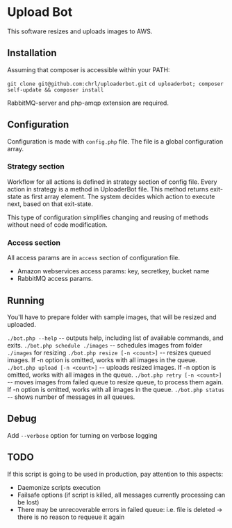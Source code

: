 # Upload Bot

This software resizes and uploads images to AWS.

## Installation

Assuming that composer is accessible within your PATH:

`git clone git@github.com:chrl/uploaderbot.git` 
`cd uploaderbot; composer self-update && composer install`

RabbitMQ-server and php-amqp extension are required.

## Configuration

Configuration is made with `config.php` file. The file is a global
configuration array. 

### Strategy section

Workflow for all actions is defined in strategy section of config file.
Every action in strategy is a method in UploaderBot file. This method returns exit-state as first array element.
The system decides which action to execute next, based on that exit-state.

This type of configuration simplifies changing and reusing of methods without need of code modification.

### Access section

All access params are in `access` section of configuration file. 

* Amazon webservices access params: key, secretkey, bucket name
* RabbitMQ access params.

## Running

You'll have to prepare folder with sample images, that will be resized and uploaded.

`./bot.php --help` -- outputs help, including list of available commands, and exits.
`./bot.php schedule ./images` -- schedules images from folder `./images` for resizing
`./bot.php resize [-n <count>]` -- resizes queued images. If -n option is omitted, works with all images in the queue.
`./bot.php upload [-n <count>]` -- uploads resized images. If -n option is omitted, works with all images in the queue.
`./bot.php retry [-n <count>]` -- moves images from failed queue to resize queue, to process them again. If -n option is omitted, works with all images in the queue.
`./bot.php status` -- shows number of messages in all queues.

## Debug

Add `--verbose` option for turning on verbose logging

## TODO

If this script is going to be used in production, pay attention to this aspects:

* Daemonize scripts execution
* Failsafe options (if script is killed, all messages currently processing can be lost)
* There may be unrecoverable errors in failed queue: i.e. file is deleted -> there is no reason to requeue it again
